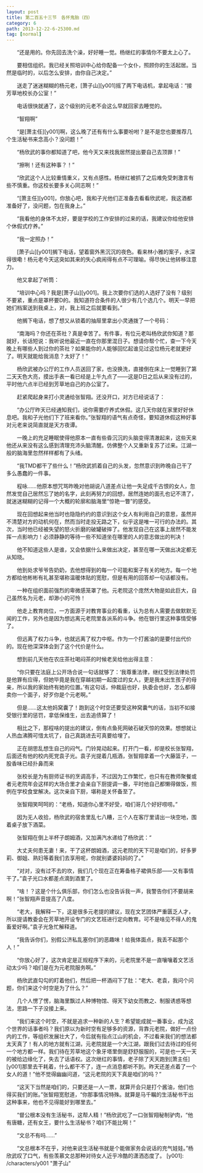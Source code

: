 ```yaml
---
layout: post
title: 第二百五十三节　各怀鬼胎（四）
category: 6
path: 2013-12-22-6-25300.md
tag: [normal]
---
```


　　“还是用的。你先回去洗个澡，好好睡一觉。杨继红的事情你不要太上心了。

　　要相信组织。我已经关照培训中心给你配备一个女仆，照顾你的生活起居。当然是临时的，以后怎么安排，由你自己决定。”

　　送走了迷迷糊糊的杨元老，[萧子山][y001]摇了两下电话机，拿起电话：“接芳草地校长办公室！”

　　电话很快就通了，这个级别的元老不会这么早就回家去睡觉的。

　　“智翔啊”

　　“是[萧主任][y001]啊，这么晚了还有有什么事要吩咐？是不是您也要推荐几个生活秘书来念高小？没问题！”

　　“杨欣武的事你都知道了吧，他今天又来找我居然提出要自己去顶罪！”

　　“擦咧！还有这种事？！”

　　“欣武这个人比较重情重义，又有点感性。杨继红被抓了之后难免受刺激言有些不慎重。你这校长要多关心同志啊！”

　　“[萧主任][y001]，你放心吧，我和子光他们正准备去看看欣武呢，我这酒都准备好了，没问题，包在我身上。”

　　“我看他的身体不太好，要是学校的工作安排的过来的话，我建议你给他安排个休假式疗养。”

　　“我一定照办！”

　　[萧子山][y001]搁下电话，望着窗外黑沉沉的夜色。看来林小雅的案子，水深得很嘞！杨元老今天这突如其来的失心疯闹得有点不可理喻。得尽快让他转移注意力。

　　他又拿起了听筒：

　　“培训中心吗？我是[萧子山][y001]。我上次要你们选的人选好了没有？级别不要紧，重点是罩杯要D的。我知道符合条件的人很少有几个选几个。明天一早把她们档案送到我桌上，对，我上班之后就要看到。”

　　他搁下电话，想了想又从锁着的抽屉里拿出小灵通拨了一个号码：

　　“南海吗？你还在茶社？真是幸苦了。有件事，有位元老叫杨欣武你知道？那就好，长话短说：我听说他最近一直在你那里混日子。想请你帮个忙，查一下今天晚上有哪些人到过你的茶社？如果能你的人能够回忆起谁见过这位杨元老就更好了。明天就能给我消息？太好了！”

　　杨欣武被办公厅的工作人员送回了家，也没换洗，直接倒在床上一觉睡到了第二天天色大亮，摸出手表一看已经是上午九点了——这是D日之后从来没有过的，平时他六点半已经到芳草地自己的办公室了。

　　赶紧爬起身来打小灵通给张智翔。还没开口，对方已经说话了：

　　“办公厅昨天已经通知我们，说你需要疗养式休假。这几天你就在家里好好休息吧。我和子光他们下了班来看你。”张智翔的语气有点奇怪，要知道休假这种好事对元老来说简直就是天方夜谭。

　　一晚上的充足睡眠使得他原本一直有些昏沉沉的头脑变得清澈起来，这些天来他还从来没有这么感到清理充沛头脑清醒。仿佛整个人又重新复苏了过来。江湖一般的脑海里忽然样样都有了头绪。

　　“我TMD都干了些什么！”杨欣武抓着自己的头发，忽然意识到昨晚自己干了多么愚蠢的一件事。

　　程咏……他原本想咒骂昨晚对他胡说八道差点让他一失足成千古恨的女人，忽然发觉自己居然忘了她的名字，此刻再努力的回想，居然连她的面孔也记不清了，就迷迷糊糊的记得一个大概的轮廓和脑海里“惊艳一瞥”的感受。

　　现在回想起来他当时也隐隐约约的意识到这个女人有利用自己的意思，虽然并不清楚对方的动机何在，然而当时走投无路之下，似乎这是唯一可行的办法的。其次，当时他已经被失望的怒火折磨的破罐破摔了。他发现自己在这事上居然不能发挥一点影响力！必须静静的等待一些不知道坐在哪里的人的意志做出的判决！

　　他不知道这些人是谁，又会依据什么来做出决定，甚至在哪一天做出决定都无从知晓。

　　他到处求爷爷告奶奶，去他想得到的每一个可能和案子有关的地方。每一个地方都给他彬彬有礼甚至堪称温暖体贴的宽慰，但是有用的回答却一句话都没有。

　　一种在组织面前强烈的卑微感笼罩了他。元老院这个庞然大物是如此巨大，自己虽然名为元老，却渺小的可怜！

　　他走上教育岗位，一方面源于对教育事业的看重，认为总有人需要去做默默无闻的工作，另外也是因为想远离元老院里各派系的斗争。他在银行里这种事情受够了。

　　但远离了权力斗争，也就远离了权力中枢。作为一个打酱油的是要付出代价的。现在他深深体会到了这个代价是什么。

　　想到前几天他在农庄茶社喝闷茶的时候老吴给他出得主意：

　　“你只要在法庭上公开场合说一句话就够了：‘我尊重法律，继红受到法律处罚是他罪有应得，但她毕竟是我在穿越初期一起度过的女人，更是我未出生孩子的母亲，所以我的家始终有她的位置。’有这句话，仲裁庭也好，执委会也好，怎么都得卖你一个面子，好歹你是个元老啊。”

　　但是……这太他妈窝囊了！跑到这个时空还要受这种窝囊气的话，当初不如接受银行里的惩罚，拿低保维生，出去追债算了！

　　相比之下，那程啥的提出的建议，倒有点鱼死网破石破天惊的效果。想想就让人热血沸腾可惜太坑了，自己真跳进去可真要给埋了。

　　正在胡思乱想生自己的闷气。门铃晃动起来。打开门一看，却是校长张智翔，后面还有他的校内死党袁子光。袁子光提着几瓶酒，张智翔拿着一个大藤篮子，一股香味已经扑鼻而来

　　张校长是为有厨师证书的烹调高手，不过因为工作繁忙，也只有在教师聚餐或者元老院年会这样的大场合里才会亲自下厨提调一番，平时他自己都懒得做饭，照例在学校食堂解决。这次亲自下厨，堪称是关怀备至了。

　　张智翔笑呵呵的：“老杨，知道你心里不好受，咱们哥几个好好唠唠。”

　　因为无人收拾，杨欣武的宿舍里乱七八糟，三个人在客厅里请出一块空地，围着桌子放下酒菜。

　　张智翔在倒上半杯子朗姆酒，又加满汽水递给了杨欣武：“

　　大丈夫何患无妻！来，干了这杯朗姆酒，这元老院的天下可是咱们的，好多萝莉、御姐、熟妇等着我们去享用呢，你就别婆婆妈妈的了。”

　　“对对，没有过不去的坎，我们几个现在正在筹备格子裙俱乐部——又有事情干了。”袁子光口水都差点滴到酒里了。

　　“啥！？这是个什么俱乐部，你们怎么也没告诉我一声，我警告你们不要胡来啊！”张智翔声音提高了八度。

　　“老大，我解释一下，这是很多元老提的建议，现在文艺团体严重匮乏人才，所以提请教委会在芳草地开设专门的文艺班进行定向教育。可不是啥见不得人的鬼畜爱好啊。”袁子光急忙解释道。

　　“我告诉你们，别假公济私乱塞你们的恶趣味！给我体面点，我丢不起那个人！”

　　“你放心好了，这次肯定是正规程序下来的，元老院里不是一直嚷嚷着文艺活动太少吗？咱们是在为元老院服务啊。”

　　杨欣武直勾勾的盯着他们，然后把一杯酒闷下了肚：“老大、老袁，我问个问题，你们来这个时空是为了什么？”

　　几个人愣了愣，脑海里飘过人种博物馆、得天下幼女而教之、制服诱惑等想法，思路一下子没接上来。

　　“我们来这个时空，不就是追求一种新的人生？希望能成就一番事业，成为这个世界的话事者吗？我们原以为新时空有足够多的资源，背靠元老院，做好一点份内的工作，等组织发展壮大了，今后就有指点江山的机会，不过看来我们的想法都太天真了！有人的地方就有江湖，元老院就是一个大江湖，跟我们过去待过的任何一个地方都一样。我们待在芳草地这个象牙塔里倒是舒舒服服的，可是也一天一天的被给边缘化了，失去了话语权。这次继红的事情，老子除了天天跑到[萧主任][y001]那里去干耗着，什么都干不了，连一点消息都听不到。昨天还差点着了一个女人的道！”他不觉得幽幽问道，“这元老院的天下真是咱们的吗？”

　　“这天下当然是咱们的，只要还是一人一票，就算开会只是打个酱油，他们也得买我们的账。”张智翔宽慰道，“你那事情况特殊。就算是马千瞩的生活秘书干出这种事来，他也不见得能好到哪里去。”

　　“督公根本没有生活秘书，这帮人精！”杨欣武吃了一口张智翔秘制驴肉，“他有唐糖，还有女王，要什么生活秘书？咱们不能比啊！”

　　“文总不有吗……”

　　“文总根本不在乎，对他来说生活秘书就是个能做家务会说话的充气娃娃。”杨欣武叹了口气，有些羡慕文总那种对待女人近乎冷酷的潇洒态度了。
[y001]: /characters/y001 "萧子山"
